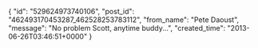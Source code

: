  {
   "id": "529624973740106",
   "post_id": "462493170453287_462528253783112",
   "from_name": "Pete Daoust",
   "message": "No problem Scott, anytime buddy...",
   "created_time": "2013-06-26T03:46:51+0000"
 }
